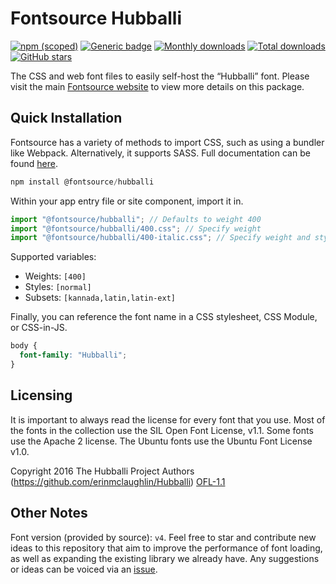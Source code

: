 # Fontsource Hubballi

[![npm (scoped)](https://img.shields.io/npm/v/@fontsource/hubballi?color=brightgreen)](https://www.npmjs.com/package/@fontsource/hubballi) [![Generic badge](https://img.shields.io/badge/fontsource-passing-brightgreen)](https://github.com/fontsource/fontsource) [![Monthly downloads](https://badgen.net/npm/dm/@fontsource/hubballi)](https://github.com/fontsource/fontsource) [![Total downloads](https://badgen.net/npm/dt/@fontsource/hubballi)](https://github.com/fontsource/fontsource) [![GitHub stars](https://img.shields.io/github/stars/fontsource/fontsource.svg?style=social&label=Star)](https://github.com/fontsource/fontsource/stargazers)

The CSS and web font files to easily self-host the “Hubballi” font. Please visit the main [Fontsource website](https://fontsource.org/fonts/hubballi) to view more details on this package.

## Quick Installation

Fontsource has a variety of methods to import CSS, such as using a bundler like Webpack. Alternatively, it supports SASS. Full documentation can be found [here](https://fontsource.org/docs/getting-started/introduction).

```javascript
npm install @fontsource/hubballi
```

Within your app entry file or site component, import it in.

```javascript
import "@fontsource/hubballi"; // Defaults to weight 400
import "@fontsource/hubballi/400.css"; // Specify weight
import "@fontsource/hubballi/400-italic.css"; // Specify weight and style

```

Supported variables:
- Weights: `[400]`
- Styles: `[normal]`
- Subsets: `[kannada,latin,latin-ext]`

Finally, you can reference the font name in a CSS stylesheet, CSS Module, or CSS-in-JS.

```css
body {
  font-family: "Hubballi";
}
```

## Licensing
It is important to always read the license for every font that you use.
Most of the fonts in the collection use the SIL Open Font License, v1.1. Some fonts use the Apache 2 license. The Ubuntu fonts use the Ubuntu Font License v1.0.

Copyright 2016 The Hubballi Project Authors (https://github.com/erinmclaughlin/Hubballi)
[OFL-1.1](http://scripts.sil.org/OFL)

## Other Notes
Font version (provided by source): `v4`.
Feel free to star and contribute new ideas to this repository that aim to improve the performance of font loading, as well as expanding the existing library we already have. Any suggestions or ideas can be voiced via an [issue](https://github.com/fontsource/fontsource/issues).